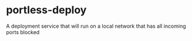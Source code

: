 # portless-deploy
A deployment service that will run on a local network that has all incoming ports blocked
